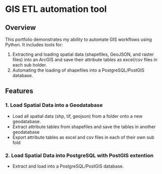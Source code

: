 # GIS ETL automation tool 

## **Overview**

This portfolio demonstrates my ability to automate GIS workflows using Python. It includes tools for:
1. Extracting and loading spatial data (shapefiles, GeoJSON, and raster files) into an ArcGIS and save their attribute tables as excel/csv files in each sub holder.
2. Automating the loading of shapefiles into a PostgreSQL/PostGIS database.

## **Features**

### **1. Load Spatial Data into a Geodatabase**
- Load all spatial data (shp, tif, geojson) from a folder onto a new geodatabase.
- Extract attribute tables from shapefiles and save the tables in another geodatabase
- Export attribute tables as excel and csv files in each of their own sub fold

### **2. Load Spatial Data into PostgreSQL with PostGIS extention**
- Extract and load into a PostgreSQL/PostGIS database.

